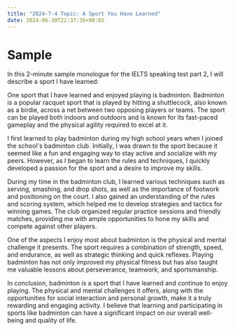 ```yaml
---
title: "2024-7-4 Topic: A Sport You Have Learned"
date: 2024-06-30T22:37:38+08:05
---
```


# Sample
In this 2-minute sample monologue for the IELTS speaking test part 2, I will describe a sport I have learned:

One sport that I have learned and enjoyed playing is badminton. Badminton is a popular racquet sport that is played by hitting a shuttlecock, also known as a birdie, across a net between two opposing players or teams. The sport can be played both indoors and outdoors and is known for its fast-paced gameplay and the physical agility required to excel at it.

I first learned to play badminton during my high school years when I joined the school's badminton club. Initially, I was drawn to the sport because it seemed like a fun and engaging way to stay active and socialize with my peers. However, as I began to learn the rules and techniques, I quickly developed a passion for the sport and a desire to improve my skills.

During my time in the badminton club, I learned various techniques such as serving, smashing, and drop shots, as well as the importance of footwork and positioning on the court. I also gained an understanding of the rules and scoring system, which helped me to develop strategies and tactics for winning games. The club organized regular practice sessions and friendly matches, providing me with ample opportunities to hone my skills and compete against other players.

One of the aspects I enjoy most about badminton is the physical and mental challenge it presents. The sport requires a combination of strength, speed, and endurance, as well as strategic thinking and quick reflexes. Playing badminton has not only improved my physical fitness but has also taught me valuable lessons about perseverance, teamwork, and sportsmanship.

In conclusion, badminton is a sport that I have learned and continue to enjoy playing. The physical and mental challenges it offers, along with the opportunities for social interaction and personal growth, make it a truly rewarding and engaging activity. I believe that learning and participating in sports like badminton can have a significant impact on our overall well-being and quality of life.
